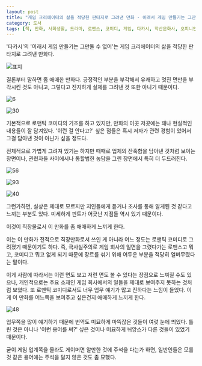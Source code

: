 ```yaml
---
layout: post
title: "게임 크리에이터의 삶을 적당한 판타지로 그려낸 만화 - 이래서 게임 만들기는 그만둘 수 없어 1"
category: 도서
tags: [책, 만화, 사회생활, 드라마, 로맨스, 코미디, 게임, 다카시, 학산문화사, 오피니언 리더, 서평]
---
```


'타카시'의
'이래서 게임 만들기는 그만둘 수 없어'는
게임 크리에이터의 삶을 적당한 판타지로 그려낸 만화다.

![표지](/images/koredakara-gam-zukuri-wa-yamerarenai-comic-book-h480.jpg)

결론부터 말하면 좀 애매한 만화다.
긍정적인 부분을 부각해서 유쾌하고 멋진 면만을 부각시킨 것도 아니고,
그렇다고 진지하게 실제를 그려낸 것 또한 아니기 때문이다.

![6](/images/koredakara-gam-zukuri-wa-yamerarenai-comic-book-p006.jpg)

![30](/images/koredakara-gam-zukuri-wa-yamerarenai-comic-book-p030.jpg)

기본적으로 로맨틱 코미디의 기조를 하고 있지만,
만화의 이곳 저곳에는 꽤나 현실적인 내용들이 잘 담겨있다.
'이런 걸 안다고?' 싶은 점들은 혹시 저자가 관련 경험이 있어서 그걸 담아낸 것이 아닌가 싶을 정도다.

전체적으로 가볍게 그려져 있기는 하지만 때때로 업체의 잔혹함을 담아낸 것처럼 보이는 장면이나,
관련자들 사이에서나 통할법한 농담을 그린 장면에서 특히 더 두드러진다.

![56](/images/koredakara-gam-zukuri-wa-yamerarenai-comic-book-p056.jpg)

![93](/images/koredakara-gam-zukuri-wa-yamerarenai-comic-book-p093.jpg)

![40](/images/koredakara-gam-zukuri-wa-yamerarenai-comic-book-p040.jpg)

그런가하면, 실상은 제대로 모르지만 지인들에게 듣거나 조사를 통해 알게된 것 같다고 느끼는 부분도 있다.
미세하게 핀트가 어긋난 지점들 역시 있기 때문이다.

이것이 직장물로서 이 만화를 좀 애매하게 느끼게 한다.

이는 이 만화가 전적으로 직장만화로서 쓰인 게 아니라
어느 정도는 로맨틱 코미디로 그려졌기 때문이기도 하다.
즉, 극사실주의로 게임 회사의 일면을 그렸다가는 로맨스고 뭐고, 코미디고 뭐고 없게 되기 때문에
장르를 섞기 위해 어두운 부분을 적당히 얼버무렸다는 말이다.

이게 사람에 따라서는 이런 면도 보고 저런 면도 볼 수 있다는 장점으로 느껴질 수도 있으나,
개인적으로는 주요 소재인 게임 회사에서의 일들을 제대로 보여주지 못하는 것처럼 보였다.
또 로맨틱 코미디로서도 너무 업무 얘기가 많고 진하다는 느낌이 들었다.
이게 이 만화를 어느쪽을 보여주고 싶은건지 애매하게 느끼게 한다.

![48](/images/koredakara-gam-zukuri-wa-yamerarenai-comic-book-p048.jpg)

업무쪽을 많이 얘기하기 때문에 번역도 미묘하게 마뜩잖은 것들이 여럿 눈에 띄었다.
틀린 것은 아니나 '이런 용어를 써?' 싶은 것이나 미묘하게 뉘앙스가 다른 것들이 있었기 때문이다.

굳이 게임 업계쪽을 몰라도 게이머면 알만한 것에 주석을 다는가 하면,
일반인들은 모를 것 같은 용어에는 주석을 달지 않은 것도 좀 묘했다.

